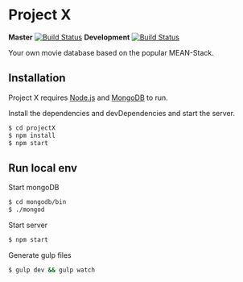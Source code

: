 # Project X
**Master** [![Build Status](https://travis-ci.com/kreftk/projectX.svg?token=rctt6EZqMUB78rqY6gyB&branch=master)](https://travis-ci.com/kreftk/projectX)
**Development** [![Build Status](https://travis-ci.com/kreftk/projectX.svg?token=rctt6EZqMUB78rqY6gyB&branch=dev)](https://travis-ci.com/kreftk/projectX)


Your own movie database based on the popular MEAN-Stack.


## Installation

Project X requires [Node.js](https://nodejs.org/) and [MongoDB](https://www.mongodb.com/) to run.

Install the dependencies and devDependencies and start the server.

```sh
$ cd projectX
$ npm install
$ npm start
```

## Run local env

Start mongoDB
```sh
$ cd mongodb/bin
$ ./mongod
```

Start server
```sh
$ npm start
```

Generate gulp files
```sh
$ gulp dev && gulp watch
```
